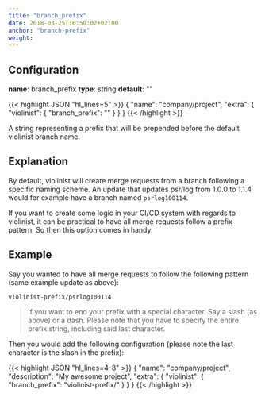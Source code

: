 ```yaml
---
title: "branch_prefix"
date: 2018-03-25T10:50:02+02:00
anchor: "branch-prefix"
weight:
---
```


## Configuration

__name__: branch_prefix
__type__: string
__default__: ""

{{< highlight JSON "hl_lines=5" >}}
{
  "name": "company/project",
  "extra": {
    "violinist": {
      "branch_prefix": ""
    }
  }
}
{{< /highlight >}}

A string representing a prefix that will be prepended before the default violinist branch name.

## Explanation

By default, violinist will create merge requests from a branch following a specific naming scheme. An update that updates psr/log from 1.0.0 to 1.1.4 would for example have a branch named `psrlog100114`.

If you want to create some logic in your CI/CD system with regards to violinist, it can be practical to have all merge requests follow a prefix pattern. So then this option comes in handy.

## Example

Say you wanted to have all merge requests to follow the following pattern (same example update as above):

```
violinist-prefix/psrlog100114
```

> If you want to end your prefix with a special character. Say a slash (as above) or a dash. Please note that you have to specify the entire prefix string, including said last character.

Then you would add the following configuration (please note the last character is the slash in the prefix):

{{< highlight JSON "hl_lines=4-8" >}}
{
  "name": "company/project",
  "description": "My awesome project",
  "extra": {
    "violinist": {
      "branch_prefix": "violinist-prefix/"
    }
  }
}
{{< /highlight >}}
